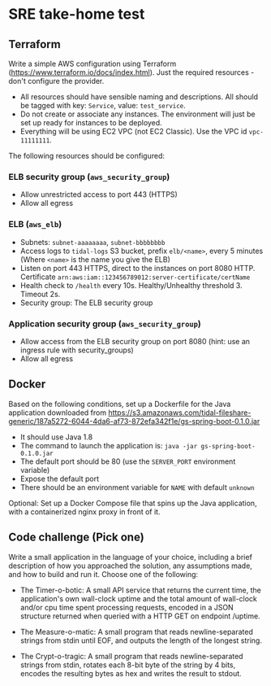 # SRE take-home test

## Terraform

Write a simple AWS configuration using Terraform (https://www.terraform.io/docs/index.html). Just the required resources - don't configure the provider.

* All resources should have sensible naming and descriptions. All should be tagged with key: `Service`, value: `test_service`.
* Do not create or associate any instances. The environment will just be set up ready for instances to be deployed.
* Everything will be using EC2 VPC (not EC2 Classic). Use the VPC id `vpc-11111111`.

The following resources should be configured:

### ELB security group (`aws_security_group`)

* Allow unrestricted access to port 443 (HTTPS)
* Allow all egress

### ELB (`aws_elb`)

* Subnets: `subnet-aaaaaaaa`, `subnet-bbbbbbbb`
* Access logs to `tidal-logs` S3 bucket, prefix `elb/<name>`, every 5 minutes (Where `<name>` is the name you give the ELB)
* Listen on port 443 HTTPS, direct to the instances on port 8080 HTTP. Certificate `arn:aws:iam::123456789012:server-certificate/certName`
* Health check to `/health` every 10s. Healthy/Unhealthy threshold 3. Timeout 2s.
* Security group: The ELB security group

### Application security group (`aws_security_group`)

* Allow access from the ELB security group on port 8080 (hint: use an ingress rule with security_groups)
* Allow all egress

## Docker

Based on the following conditions, set up a Dockerfile for the Java application downloaded from https://s3.amazonaws.com/tidal-fileshare-generic/187a5272-6044-4da6-af73-872efa342f1e/gs-spring-boot-0.1.0.jar

* It should use Java 1.8
* The command to launch the application is: `java -jar gs-spring-boot-0.1.0.jar`
* The default port should be 80 (use the `SERVER_PORT` environment variable)
* Expose the default port
* There should be an environment variable for `NAME` with default `unknown`

Optional: Set up a Docker Compose file that spins up the Java application, with a containerized nginx proxy in front of it.

## Code challenge (Pick one)

Write a small application in the language of your choice, including a brief description of how you approached the solution, any assumptions made, and how to build and run it. Choose one of the following:

* The Timer-o-botic: A small API service that returns the current time, the application's own wall-clock uptime and the total amount of wall-clock and/or cpu time spent processing requests, encoded in a JSON structure returned when queried with a HTTP GET on endpoint /uptime.

* The Measure-o-matic: A small program that reads newline-separated strings from stdin until EOF, and outputs the length of the longest string.

* The Crypt-o-tragic: A small program that reads newline-separated strings from stdin, rotates each 8-bit byte of the string by 4 bits, encodes the resulting bytes as hex and writes the result to stdout.
